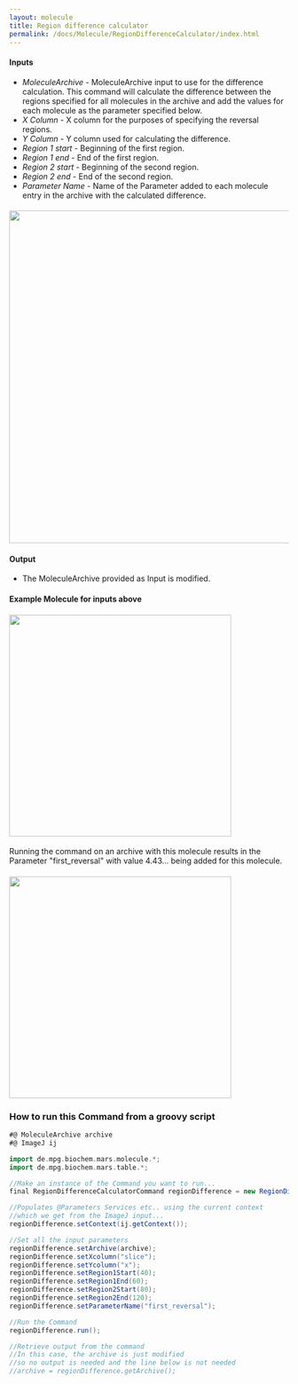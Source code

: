 ```yaml
---
layout: molecule
title: Region difference calculator
permalink: /docs/Molecule/RegionDifferenceCalculator/index.html
---
```

#### Inputs
   * *MoleculeArchive* - MoleculeArchive input to use for the difference calculation. This command will calculate the difference between the regions specified for all molecules in the archive and add the values for each molecule as the parameter specified below.
   * *X Column* - X column for the purposes of specifying the reversal regions.
   * *Y Column* - Y column used for calculating the difference.
   * *Region 1 start* - Beginning of the first region.
   * *Region 1 end* - End of the first region.
   * *Region 2 start* - Beginning of the second region.
   * *Region 2 end* - End of the second region.
   * *Parameter Name* - Name of the Parameter added to each molecule entry in the archive with the calculated difference.
#### <img align='center' src='{{site.baseurl}}/docs/Molecule/img/Region Difference Calculator.png' width='600' />
#### Output
   * The MoleculeArchive provided as Input is modified.
#### Example Molecule for inputs above
#### <img align='center' src='{{site.baseurl}}/docs/Molecule/img/regionDifferencePlot.png' width='400' />
Running the command on an archive with this molecule results in the Parameter "first_reversal" with value 4.43... being added for this molecule.
#### <img align='center' src='{{site.baseurl}}/docs/Molecule/img/Added Parameter.png' width='400' />
### How to run this Command from a groovy script
```groovy
#@ MoleculeArchive archive
#@ ImageJ ij

import de.mpg.biochem.mars.molecule.*;
import de.mpg.biochem.mars.table.*;

//Make an instance of the Command you want to run...
final RegionDifferenceCalculatorCommand regionDifference = new RegionDifferenceCalculatorCommand();

//Populates @Parameters Services etc.. using the current context
//which we get from the ImageJ input...
regionDifference.setContext(ij.getContext());

//Set all the input parameters
regionDifference.setArchive(archive);
regionDifference.setXcolumn("slice");
regionDifference.setYcolumn("x");
regionDifference.setRegion1Start(40);
regionDifference.setRegion1End(60);
regionDifference.setRegion2Start(80);
regionDifference.setRegion2End(120);
regionDifference.setParameterName("first_reversal");

//Run the Command
regionDifference.run();

//Retrieve output from the command
//In this case, the archive is just modified
//so no output is needed and the line below is not needed
//archive = regionDifference.getArchive();
```
